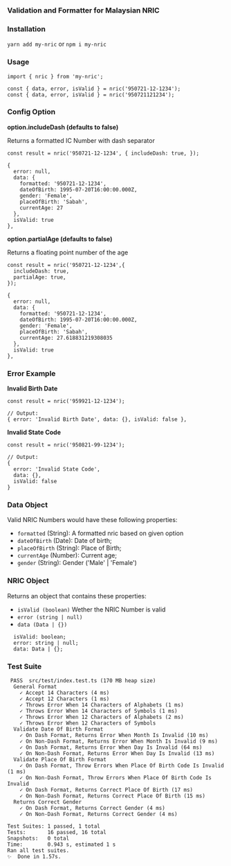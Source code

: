 ### Validation and Formatter for Malaysian NRIC

### Installation

`yarn add my-nric` or `npm i my-nric`

### Usage

```
import { nric } from 'my-nric';

const { data, error, isValid } = nric('950721-12-1234');
const { data, error, isValid } = nric('950721121234');
```

### Config Option

**option.includeDash (defaults to false)**

Returns a formatted IC Number with dash separator

```
const result = nric('950721-12-1234', { includeDash: true, });

{
  error: null,
  data: {
    formatted: '950721-12-1234',
    dateOfBirth: 1995-07-20T16:00:00.000Z,
    gender: 'Female',
    placeOfBirth: 'Sabah',
    currentAge: 27
  },
  isValid: true
},
```

**option.partialAge (defaults to false)**

Returns a floating point number of the age

```
const result = nric('950721-12-1234',{
  includeDash: true,
  partialAge: true,
});

{
  error: null,
  data: {
    formatted: '950721-12-1234',
    dateOfBirth: 1995-07-20T16:00:00.000Z,
    gender: 'Female',
    placeOfBirth: 'Sabah',
    currentAge: 27.618831219308035
  },
  isValid: true
},
```

### Error Example

**Invalid Birth Date**

```
const result = nric('959921-12-1234');

// Output:
{ error: 'Invalid Birth Date', data: {}, isValid: false },
```

**Invalid State Code**

```
const result = nric('950821-99-1234');

// Output:
{
  error: 'Invalid State Code',
  data: {},
  isValid: false
}
```

### Data Object

Valid NRIC Numbers would have these following properties:

- `formatted` (String): A formatted nric based on given option
- `dateOfBirth` (Date): Date of birth;
- `placeOfBirth` (String): Place of Birth;
- `currentAge` (Number): Current age;
- `gender` (String): Gender ('Male' | 'Female')

### NRIC Object

Returns an object that contains these properties:

- `isValid (boolean)` Wether the NRIC Number is valid
- `error (string | null)`
- `data (Data | {})`

```
  isValid: boolean;
  error: string | null;
  data: Data | {};
```

### Test Suite

```
 PASS  src/test/index.test.ts (170 MB heap size)
  General Format
    ✓ Accept 14 Characters (4 ms)
    ✓ Accept 12 Characters (1 ms)
    ✓ Throws Error When 14 Characters of Alphabets (1 ms)
    ✓ Throws Error When 14 Characters of Symbols (1 ms)
    ✓ Throws Error When 12 Characters of Alphabets (2 ms)
    ✓ Throws Error When 12 Characters of Symbols
  Validate Date Of Birth Format
    ✓ On Dash Format, Returns Error When Month Is Invalid (10 ms)
    ✓ On Non-Dash Format, Returns Error When Month Is Invalid (9 ms)
    ✓ On Dash Format, Returns Error When Day Is Invalid (64 ms)
    ✓ On Non-Dash Format, Returns Error When Day Is Invalid (13 ms)
  Validate Place Of Birth Format
    ✓ On Dash Format, Throw Errors When Place Of Birth Code Is Invalid (1 ms)
    ✓ On Non-Dash Format, Throw Errors When Place Of Birth Code Is Invalid
    ✓ On Dash Format, Returns Correct Place Of Birth (17 ms)
    ✓ On Non-Dash Format, Returns Correct Place Of Birth (15 ms)
  Returns Correct Gender
    ✓ On Dash Format, Returns Correct Gender (4 ms)
    ✓ On Non-Dash Format, Returns Correct Gender (4 ms)

Test Suites: 1 passed, 1 total
Tests:       16 passed, 16 total
Snapshots:   0 total
Time:        0.943 s, estimated 1 s
Ran all test suites.
✨  Done in 1.57s.
```
